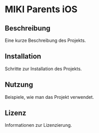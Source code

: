 # MIKI Parents iOS

## Beschreibung
Eine kurze Beschreibung des Projekts.

## Installation
Schritte zur Installation des Projekts.

## Nutzung
Beispiele, wie man das Projekt verwendet.

## Lizenz
Informationen zur Lizenzierung.
